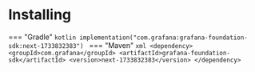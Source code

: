 # Installing

=== "Gradle"
    ```kotlin
    implementation("com.grafana:grafana-foundation-sdk:next-1733832383")
    ```
=== "Maven"
    ```xml
    <dependency>
        <groupId>com.grafana</groupId>
        <artifactId>grafana-foundation-sdk</artifactId>
        <version>next-1733832383</version>
    </dependency>
    ```
